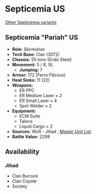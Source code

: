 # Septicemia US 

[Other Septicemia variants](../septicemia.md) 

## Septicemia "Pariah" US 

- **Role:** Skirmisher 
- **Tech Base:** Clan (3072) 
- **Chassis:** 55 tons (Endo Steel) 
- **Movement:** 5 / 8, XL 
  - **Jumping:** 7 
- **Armor:** 172 (Ferro Fibrous) 
- **Heat Sinks:** 11 (22) 
- **Weapons:** 
  - ER PPC 
  - ER Medium Laser × 2 
  - ER Small Laser × 4 
  - Spot Welder × 2 
- **Equipment:** 
  - ECM Suite 
  - Talons 
  - Liquid Cargo × 2 
- **Sources:** WoR - Jihad , [Master Unit List](http://masterunitlist.info/Unit/Details/5817/pariah-septicemia-us) 
- **Battle Value:** 2298 

## Availability 

### Jihad 

- Clan Burrock 
- Clan Coyote 
- Society 

